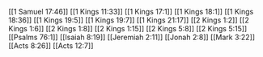 [[1 Samuel 17:46]]
[[1 Kings 11:33]]
[[1 Kings 17:1]]
[[1 Kings 18:1]]
[[1 Kings 18:36]]
[[1 Kings 19:5]]
[[1 Kings 19:7]]
[[1 Kings 21:17]]
[[2 Kings 1:2]]
[[2 Kings 1:6]]
[[2 Kings 1:8]]
[[2 Kings 1:15]]
[[2 Kings 5:8]]
[[2 Kings 5:15]]
[[Psalms 76:1]]
[[Isaiah 8:19]]
[[Jeremiah 2:11]]
[[Jonah 2:8]]
[[Mark 3:22]]
[[Acts 8:26]]
[[Acts 12:7]]
